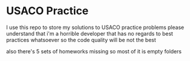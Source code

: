 # USACO Practice

I use this repo to store my solutions to USACO practice problems 
please understand that i'm a horrible developer that has no regards to best practices whatsoever so the code quality will be not the best

also there's 5 sets of homeworks missing so most of it is empty folders
